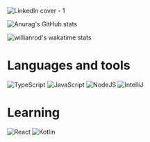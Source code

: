 ![LinkedIn cover - 1](https://user-images.githubusercontent.com/72504099/127746598-d41cab92-8f1b-49a0-b346-5b3617712dfb.png)


![Anurag's GitHub stats](https://github-readme-stats.vercel.app/api?username=akavvi&show_icons=true&theme=dark&border_color=5AC69F&icon_color=5AC69F&title_color=5AC69F) 


![willianrod's wakatime stats](https://github-readme-stats.vercel.app/api/wakatime?username=akavi&theme=dark&border_color=5AC69F&icon_color=5AC69F&title_color=5AC69F)



<h1 align="left">Languages and tools</h1>

![TypeScript](https://img.shields.io/badge/-TypeScript-1c1c1c?style=for-the-badge&logo=typescript&logoColor=5AC69F)
![JavaScript](https://img.shields.io/badge/-JavaScript-1c1c1c?style=for-the-badge&logo=javascript&logoColor=5AC69F)
![NodeJS](https://img.shields.io/badge/-NodeJS-1c1c1c?style=for-the-badge&logo=nodedotjs&logoColor=5AC69F)
![IntelliJ](https://img.shields.io/badge/-IntellIj-1c1c1c?style=for-the-badge&logo=intellijidea&logoColor=5AC69F)

<h1 align="left">Learning</h1>


![React](https://img.shields.io/badge/-React-1c1c1c?style=for-the-badge&logo=react&logoColor=5AC69F)
![Kotlin](https://img.shields.io/badge/-Kotlin-1c1c1c?style=for-the-badge&logo=kotlin&logoColor=5AC69F)

